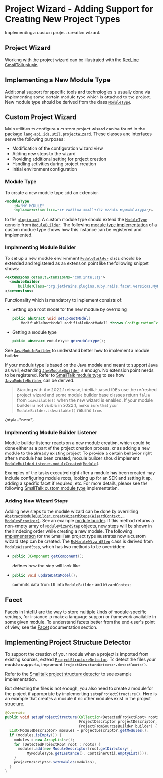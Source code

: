 <!-- Copyright 2000-2023 JetBrains s.r.o. and contributors. Use of this source code is governed by the Apache 2.0 license. -->

# Project Wizard - Adding Support for Creating New Project Types

<link-summary>Implementing a custom project creation wizard.</link-summary>

## Project Wizard

Working with the project wizard can be illustrated with the [RedLine SmallTalk plugin](https://github.com/bulenkov/RedlineSmalltalk)

## Implementing a New Module Type

Additional support for specific tools and technologies is usually done via implementing some certain module type which is attached to the project.
New module type should be derived from the class [`ModuleType`](%gh-ic%/platform/lang-core/src/com/intellij/openapi/module/ModuleType.java).

## Custom Project Wizard

Main utilities to configure a custom project wizard can be found in the package [`lang-api.ide.util.projectWizard`](%gh-ic%/platform/lang-api/src/com/intellij/ide/util/projectWizard).
These classes and interfaces serve the following purposes:

* Modification of the configuration wizard view
* Adding new steps to the wizard
* Providing additional setting for project creation
* Handling activities during project creation
* Initial environment configuration

### Module Type

To create a new module type add an extension

```xml
<moduleType
    id="MY_MODULE"
    implementationClass="st.redline.smalltalk.module.MyModuleType"/>
```

to the [`plugin.xml`](https://github.com/bulenkov/RedlineSmalltalk/blob/master/resources/META-INF/plugin.xml).
A custom module type should extend the [`ModuleType`](%gh-ic%/platform/lang-core/src/com/intellij/openapi/module/ModuleType.java) generic from [`ModuleBuilder`](%gh-ic%/platform/lang-core/src/com/intellij/ide/util/projectWizard/ModuleBuilder.java).
The following [module type implementation](https://github.com/bulenkov/RedlineSmalltalk/blob/master/src/st/redline/smalltalk/module/RsModuleType.java) of a custom module type shows how this instance can be registered and implemented.

### Implementing Module Builder

To set up a new module environment [`ModuleBuilder`](%gh-ic%/platform/lang-core/src/com/intellij/ide/util/projectWizard/ModuleBuilder.java) class should be extended and registered as an extension point like the following snippet shows:

```xml
<extensions defaultExtensionNs="com.intellij">
  <moduleBuilder
      builderClass="org.jetbrains.plugins.ruby.rails.facet.versions.MyModuleBuilder"/>
</extensions>
```

Functionality which is mandatory to implement consists of:

* Setting up a root model for the new module by overriding
  ```java
  public abstract void setupRootModel(
      ModifiableRootModel modifiableRootModel) throws ConfigurationException;
  ```
* Getting a module type
  ```java
  public abstract ModuleType getModuleType();
  ```

See [`JavaModuleBuilder`](%gh-ic%/java/openapi/src/com/intellij/ide/util/projectWizard/JavaModuleBuilder.java) to understand better how to implement a module builder.

If your module type is based on the Java module and meant to support Java as well, extending [`JavaModuleBuilder`](%gh-ic%/java/openapi/src/com/intellij/ide/util/projectWizard/JavaModuleBuilder.java) is enough.
No extension point needs to be registered.
Refer to [SmallTalk module type](https://github.com/bulenkov/RedlineSmalltalk/blob/master/src/st/redline/smalltalk/module/RsModuleType.java) to see how [`JavaModuleBuilder`](%gh-ic%/java/openapi/src/com/intellij/ide/util/projectWizard/JavaModuleBuilder.java) can be derived.

> Starting with the 2022.1 release, IntelliJ-based IDEs use the refreshed project wizard and some module builder base classes return `false` from `isAvailable()` when the new wizard is enabled.
> If your module builder is not visible in 2022.1, make sure that your `ModuleBuilder.isAvailable()` returns `true`.
>
{style="note"}

### Implementing Module Builder Listener

Module builder listener reacts on a new module creation, which could be done either as a part of the project creation process, or as adding a new module to the already existing project.
To provide a certain behavior right after a module has been created, module builder should implement [`ModuleBuilderListener.moduleCreated(Module)`](%gh-ic%/platform/lang-core/src/com/intellij/ide/util/projectWizard/ModuleBuilderListener.java).

Examples of the tasks executed right after a module has been created may include configuring module roots, looking up for an SDK and setting it up, adding a specific facet if required, etc.
For more details, please see the following [SmallTalk custom module type](https://github.com/bulenkov/RedlineSmalltalk/blob/master/src/st/redline/smalltalk/module/RsModuleType.java) implementation.

### Adding New Wizard Steps

Adding new steps to the module wizard can be done by overriding [`AbstractModuleBuilder.createWizardSteps(WizardContext, ModulesProvider)`](%gh-ic%/platform/lang-core/src/com/intellij/ide/util/projectWizard/AbstractModuleBuilder.java).
See an example [module builder](https://github.com/bulenkov/RedlineSmalltalk/blob/master/src/st/redline/smalltalk/module/RsModuleBuilder.java).
If this method returns a non-empty array of [`ModuleWizardStep`](%gh-ic%/platform/lang-core/src/com/intellij/ide/util/projectWizard/ModuleWizardStep.java) objects, new steps will be shown in their indexing order while creating a new module.
The following [implementation](https://github.com/bulenkov/RedlineSmalltalk/blob/master/src/st/redline/smalltalk/module/RsModuleWizardStep.java) for the SmallTalk project type illustrates how a custom wizard step can be created.
The [`RsModuleWizardStep`](https://github.com/bulenkov/RedlineSmalltalk/blob/master/src/st/redline/smalltalk/module/RsModuleWizardStep.java) class is derived from `ModuleWizardStep`, which has two methods to be overridden:

* ```java
  public JComponent getComponent();
  ```
  defines how the step will look like
* ```java
  public void updateDataModel();
  ```
  commits data from UI into `ModuleBuilder` and `WizardContext`

## Facet

Facets in IntelliJ are the way to store multiple kinds of module-specific settings, for instance to make a language support or framework available in some given module.
To understand facets better from the end-user's point of view, see the [Facet](facet.md) documentation section.

## Implementing Project Structure Detector

To support the creation of your module when a project is imported from existing sources, extend [`ProjectStructureDetector`](%gh-ic%/java/idea-ui/src/com/intellij/ide/util/projectWizard/importSources/ProjectStructureDetector.java).
To detect the files your module supports, implement `ProjectStructureDetector.detectRoots()`.

Refer to the [Smalltalk project structure detector](https://github.com/bulenkov/RedlineSmalltalk/blob/master/src/st/redline/smalltalk/module/RsProjectStructureDetector.java) to see example implementation.

But detecting the files is not enough, you also need to create a module for the project if appropriate by implementing `setupProjectStructure()`.
Here is an example that creates a module if no other modules exist in the project structure.

```java
@Override
public void setupProjectStructure(Collection<DetectedProjectRoot> roots,
                                  ProjectDescriptor projectDescriptor,
                                  ProjectFromSourcesBuilder builder) {
  List<ModuleDescriptor> modules = projectDescriptor.getModules();
  if (modules.isEmpty()) {
    modules = new ArrayList<>();
    for (DetectedProjectRoot root : roots) {
      modules.add(new ModuleDescriptor(root.getDirectory(),
          MyModuleType.getInstance(), ContainerUtil.emptyList()));
    }
    projectDescriptor.setModules(modules);
  }
}
```
